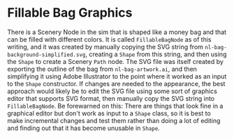 Fillable Bag Graphics
=====================

There is a Scenery Node in the sim that is shaped like a money bag and that can be filled with different colors. It is
called `FillableBagNode` as of this writing, and it was created by manually copying the SVG string from
`nl-bag-background-simplified.svg`, creating a `Shape` from this string, and then using the `Shape` to create a Scenery
`Path` node. The SVG file was itself created by exporting the outline of the bag from `nl-bag-artwork.ai`, and then
simplifying it using Adobe Illustrator to the point where it worked as an input to the `Shape` constructor. If changes
are needed to the appearance, the best approach would likely be to edit the SVG file using some sort of graphics editor
that supports SVG format, then manually copy the SVG string into `FillableBagNode`. Be forewarned on this: There are
things that look fine in a graphical editor but don't work as input to a `Shape` class, so it is best to make
incremental changes and test them rather than doing a lot of editing and finding out that it has become unusable in
`Shape`.
